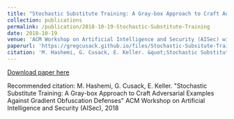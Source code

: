 ```yaml
---
title: "Stochastic Substitute Training: A Gray-box Approach to Craft Adversarial Examples Against Gradient Obfuscation Defenses"
collection: publications
permalink: /publication/2018-10-19-Stochastic-Substitute-Training
date: 2018-10-19
venue: 'ACM Workshop on Artificial Intelligence and Security (AISec) with the 25th ACM Conference on Computer and Communications Security (CCS)'
paperurl: 'https://gregcusack.github.io/files/Stochastic-Subsitute-Training-AISec18.pdf'
citation: 'M. Hashemi, G. Cusack, E. Keller. &quot;Stochastic Substitute Training: A Gray-box Approach to Craft Adversarial Examples Against Gradient Obfuscation Defenses&quot;  ACM Workshop on Artificial Intelligence and Security (AISec), 2018'
---
```

[Download paper here](https://gregcusack.github.io/files/Stochastic-Subsitute-Training-AISec18.pdf)

Recommended citation: M. Hashemi, G. Cusack, E. Keller. "Stochastic Substitute Training: A Gray-box Approach to Craft Adversarial Examples Against Gradient Obfuscation Defenses"  ACM Workshop on Artificial Intelligence and Security (AISec), 2018